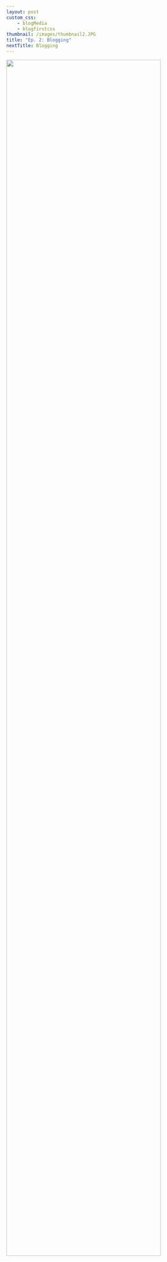 ```yaml
--- 
layout: post
custom_css: 
    - blogMedia
    - blogfirstcss
thumbnail: /images/thumbnail2.JPG
title: "Ep. 2: Blogging"
nextTitle: Blogging
---
```


<img class = "comic" style = "width: 90%;"  src = "/comics/Comic2_Final.jpg"/>

<!--<div class = "imageHolderInsideBlog">
    <img id = "insideBlogPic" src = "{{ site.baseurl }}/images/EXOLogo.png"/>
</div>-->
